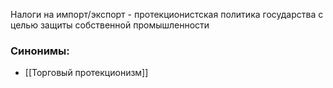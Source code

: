 Налоги на импорт/экспорт - протекционистская политика государства с целью защиты собственной промышленности
### Синонимы:
- [[Торговый протекционизм]]